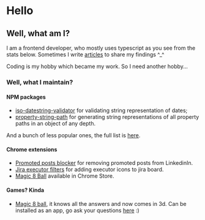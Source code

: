 # Hello

## Well, what am I?

I am a frontend developer, who mostly uses typescript as you see from the stats below. Sometimes I write [articles](https://dev.to/bwca) to share my findings ^_^

Coding is my hobby which became my work. So I need another hobby...

### Well, what I maintain?

#### NPM packages
* [iso-datestring-validator](https://www.npmjs.com/package/iso-datestring-validator) for validating string representation of dates;
* [property-string-path](https://www.npmjs.com/package/property-string-path) for generating string representations of all property paths in an object of any depth.

And a bunch of less popular ones, the full list is [here](https://www.npmjs.com/~bwca).

#### Chrome extensions
* [Promoted posts blocker](https://github.com/Bwca/browser-extension_linkedin-antiprom) for removing promoted posts from LinkedinIn.
* [Jira executor filters](https://github.com/Bwca/browser-extension_jira-executors-filter) for adding executor icons to jira board.
* [Magic 8 Ball](https://chrome.google.com/webstore/detail/magic-8-ball/hkhipapgpdambeamafdciafnlgppedlg?hl=en) available in Chrome Store.

#### Games? Kinda
* [Magic 8 ball](https://github.com/Bwca/app_magic-8-ball), it knows all the answers and now comes in 3d. Can be installed as an app, go ask your questions [here](https://bwca.github.io/app_magic-8-ball/) :)

